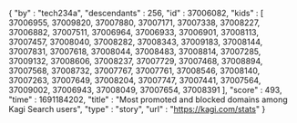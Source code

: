 {
  "by" : "tech234a",
  "descendants" : 256,
  "id" : 37006082,
  "kids" : [ 37006955, 37009820, 37007880, 37007171, 37007338, 37008227, 37006882, 37007511, 37006964, 37006933, 37006901, 37008113, 37007457, 37008040, 37008282, 37008343, 37009183, 37008144, 37007831, 37007618, 37008044, 37008483, 37008814, 37007285, 37009132, 37008606, 37008237, 37007729, 37007468, 37008894, 37007568, 37008732, 37007767, 37007761, 37008546, 37008140, 37007263, 37007649, 37008204, 37007747, 37007441, 37007564, 37009002, 37006943, 37008049, 37007654, 37008391 ],
  "score" : 493,
  "time" : 1691184202,
  "title" : "Most promoted and blocked domains among Kagi Search users",
  "type" : "story",
  "url" : "https://kagi.com/stats"
}
